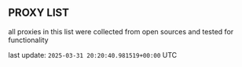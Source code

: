 ## PROXY LIST

all proxies in this list were collected from open sources and tested for functionality

last update: `2025-03-31 20:20:40.981519+00:00` UTC